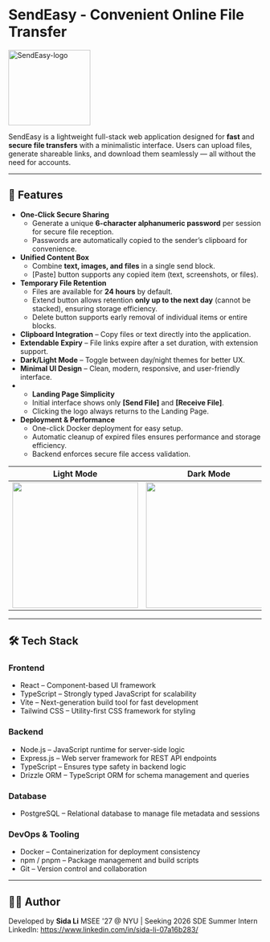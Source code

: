 # SendEasy - Convenient Online File Transfer
<img width="163" height="150" alt="SendEasy-logo" src="https://github.com/user-attachments/assets/ca4b0de3-38b4-4ea8-9c67-e9f400a3097d" />

SendEasy is a lightweight full-stack web application designed for **fast** and **secure file transfers** with a minimalistic interface. Users can upload files, generate shareable links, and download them seamlessly — all without the need for accounts.

---

## 🚀 Features

- **One-Click Secure Sharing**
  - Generate a unique **6-character alphanumeric password** per session for secure file reception.
  - Passwords are automatically copied to the sender’s clipboard for convenience.
- **Unified Content Box**
  - Combine **text, images, and files** in a single send block.
  - [Paste] button supports any copied item (text, screenshots, or files).
- **Temporary File Retention**
  - Files are available for **24 hours** by default.
  - Extend button allows retention **only up to the next day** (cannot be stacked), ensuring storage efficiency.
  - Delete button supports early removal of individual items or entire blocks.
- **Clipboard Integration** – Copy files or text directly into the application.  
- **Extendable Expiry** – File links expire after a set duration, with extension support.  
- **Dark/Light Mode** – Toggle between day/night themes for better UX.  
- **Minimal UI Design** – Clean, modern, responsive, and user-friendly interface.
- - **Landing Page Simplicity**
  - Initial interface shows only **[Send File]** and **[Receive File]**.
  - Clicking the logo always returns to the Landing Page.
- **Deployment & Performance**
  - One-click Docker deployment for easy setup.  
  - Automatic cleanup of expired files ensures performance and storage efficiency.  
  - Backend enforces secure file access validation.  

| Light Mode | Dark Mode | File History |
|------------|-----------|--------------|
| <img src="https://github.com/user-attachments/assets/8d51b7ab-fec9-4431-b5f7-273fb3c70601" width="250"/> | <img src="https://github.com/user-attachments/assets/526927f7-a5c5-475a-9d17-30d2edad33ab" width="250"/> | <img src="https://github.com/user-attachments/assets/4d743b85-6cf3-4013-a702-afba93045604" width="250"/> |


---

## 🛠️ Tech Stack

### **Frontend**
- React – Component-based UI framework  
- TypeScript – Strongly typed JavaScript for scalability  
- Vite – Next-generation build tool for fast development  
- Tailwind CSS – Utility-first CSS framework for styling  

### **Backend**
- Node.js – JavaScript runtime for server-side logic  
- Express.js – Web server framework for REST API endpoints  
- TypeScript – Ensures type safety in backend logic  
- Drizzle ORM – TypeScript ORM for schema management and queries  

### **Database**
- PostgreSQL – Relational database to manage file metadata and sessions  

### **DevOps & Tooling**
- Docker – Containerization for deployment consistency  
- npm / pnpm – Package management and build scripts  
- Git – Version control and collaboration  

---

## 👨‍💻 Author
Developed by **Sida Li**
MSEE '27 @ NYU | Seeking 2026 SDE Summer Intern
LinkedIn: https://www.linkedin.com/in/sida-li-07a16b283/


